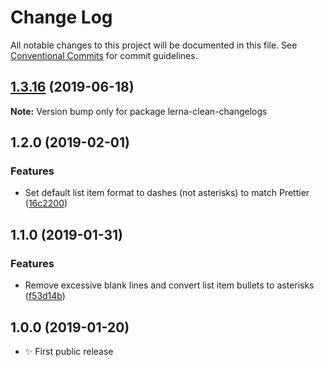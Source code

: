 # Change Log

All notable changes to this project will be documented in this file.
See [Conventional Commits](https://conventionalcommits.org) for commit guidelines.

## [1.3.16](https://gitlab.com/codsen/codsen/compare/lerna-clean-changelogs@1.3.15...lerna-clean-changelogs@1.3.16) (2019-06-18)

**Note:** Version bump only for package lerna-clean-changelogs





## 1.2.0 (2019-02-01)

### Features

- Set default list item format to dashes (not asterisks) to match Prettier ([16c2200](https://gitlab.com/codsen/codsen/commit/16c2200))

## 1.1.0 (2019-01-31)

### Features

- Remove excessive blank lines and convert list item bullets to asterisks ([f53d14b](https://gitlab.com/codsen/codsen/commit/f53d14b))

## 1.0.0 (2019-01-20)

- ✨ First public release
